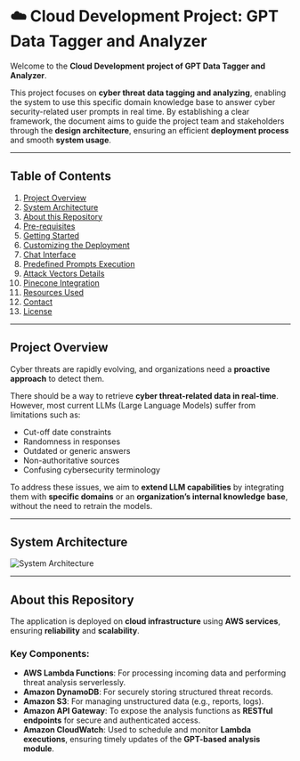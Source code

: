 # ☁️ Cloud Development Project: GPT Data Tagger and Analyzer

Welcome to the **Cloud Development project of GPT Data Tagger and Analyzer**.

This project focuses on **cyber threat data tagging and analyzing**, enabling the system to use this specific domain knowledge base to answer cyber security-related user prompts in real time. By establishing a clear framework, the document aims to guide the project team and stakeholders through the **design architecture**, ensuring an efficient **deployment process** and smooth **system usage**.

---

##  Table of Contents

1. [Project Overview](#project-overview)
2. [System Architecture](#system-architecture)
3. [About this Repository](#about-this-repository)
4. [Pre-requisites](#pre-requisites)
5. [Getting Started](#getting-started)
6. [Customizing the Deployment](#customizing-the-deployment)
7. [Chat Interface](#chat-interface)
8. [Predefined Prompts Execution](#predefined-prompts-execution)
9. [Attack Vectors Details](#attack-vectors-details)
10. [Pinecone Integration](#pinecone-integration)
11. [Resources Used](#resources-used)
12. [Contact](#contact)
13. [License](#license)

---

##  Project Overview

Cyber threats are rapidly evolving, and organizations need a **proactive approach** to detect them.

There should be a way to retrieve **cyber threat-related data in real-time**. However, most current LLMs (Large Language Models) suffer from limitations such as:

- Cut-off date constraints
- Randomness in responses
- Outdated or generic answers
- Non-authoritative sources
- Confusing cybersecurity terminology

To address these issues, we aim to **extend LLM capabilities** by integrating them with **specific domains** or an **organization’s internal knowledge base**, without the need to retrain the models.

---

##  System Architecture

![System Architecture](https://github.com/user-attachments/assets/09dac7cd-8ea2-4cd6-a988-8113ac67e9f0)

---

##  About this Repository

The application is deployed on **cloud infrastructure** using **AWS services**, ensuring **reliability** and **scalability**.

### Key Components:
- **AWS Lambda Functions**: For processing incoming data and performing threat analysis serverlessly.
- **Amazon DynamoDB**: For securely storing structured threat records.
- **Amazon S3**: For managing unstructured data (e.g., reports, logs).
- **Amazon API Gateway**: To expose the analysis functions as **RESTful endpoints** for secure and authenticated access.
- **Amazon CloudWatch**: Used to schedule and monitor **Lambda executions**, ensuring timely updates of the **GPT-based analysis module**.


